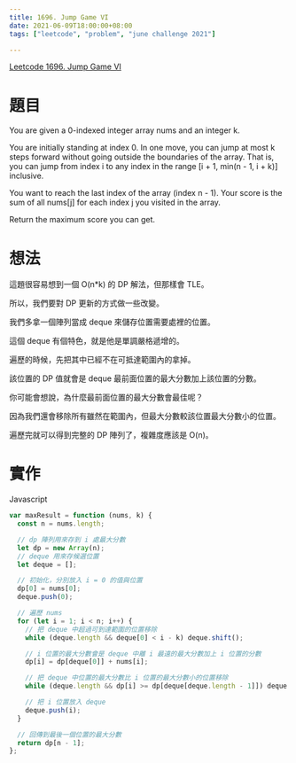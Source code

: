 ```yaml
---
title: 1696. Jump Game VI
date: 2021-06-09T18:00:00+08:00
tags: ["leetcode", "problem", "june challenge 2021"]

---
```

[Leetcode 1696. Jump Game VI](https://leetcode.com/problems/jump-game-vi/)

# 題目

You are given a 0-indexed integer array nums and an integer k.

You are initially standing at index 0. In one move, you can jump at most k steps forward without going outside the boundaries of the array. That is, you can jump from index i to any index in the range [i + 1, min(n - 1, i + k)] inclusive.

You want to reach the last index of the array (index n - 1). Your score is the sum of all nums[j] for each index j you visited in the array.

Return the maximum score you can get.

# 想法

這題很容易想到一個 O(n*k) 的 DP 解法，但那樣會 TLE。

所以，我們要對 DP 更新的方式做一些改變。

我們多拿一個陣列當成 deque 來儲存位置需要處裡的位置。

這個 deque 有個特色，就是他是單調嚴格遞增的。

遍歷的時候，先把其中已經不在可抵達範圍內的拿掉。

該位置的 DP 值就會是 deque 最前面位置的最大分數加上該位置的分數。

你可能會想說，為什麼最前面位置的最大分數會最佳呢？

因為我們還會移除所有雖然在範圍內，但最大分數較該位置最大分數小的位置。

遍歷完就可以得到完整的 DP 陣列了，複雜度應該是 O(n)。

# 實作
Javascript
```javascript
var maxResult = function (nums, k) {
  const n = nums.length;

  // dp 陣列用來存到 i 處最大分數
  let dp = new Array(n);
  // deque 用來存候選位置
  let deque = [];

  // 初始化，分別放入 i = 0 的值與位置
  dp[0] = nums[0];
  deque.push(0);

  // 遍歷 nums
  for (let i = 1; i < n; i++) {
    // 把 deque 中超過可到達範圍的位置移除
    while (deque.length && deque[0] < i - k) deque.shift();

    // i 位置的最大分數會是 deque 中離 i 最遠的最大分數加上 i 位置的分數
    dp[i] = dp[deque[0]] + nums[i];

    // 把 deque 中位置的最大分數比 i 位置的最大分數小的位置移除
    while (deque.length && dp[i] >= dp[deque[deque.length - 1]]) deque.pop();

    // 把 i 位置放入 deque
    deque.push(i);
  }

  // 回傳到最後一個位置的最大分數
  return dp[n - 1];
};

```
